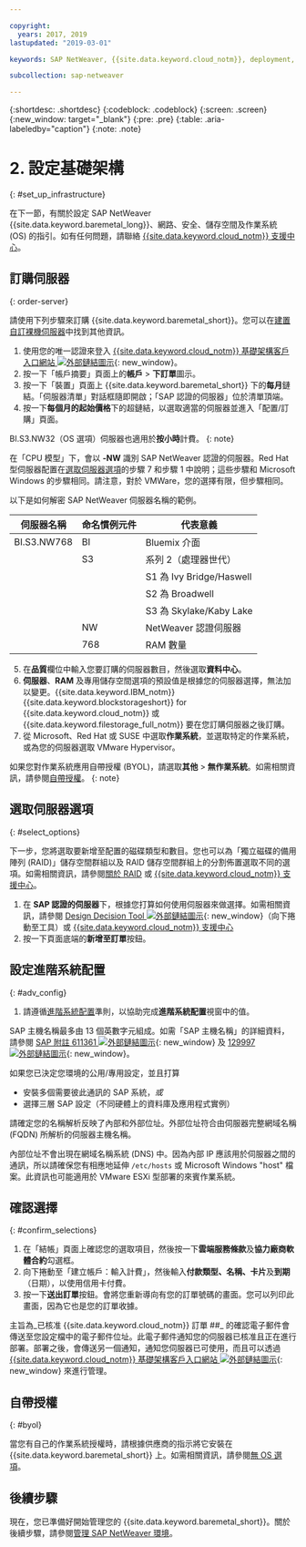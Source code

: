 ```yaml
---

copyright:
  years: 2017, 2019
lastupdated: "2019-03-01"

keywords: SAP NetWeaver, {{site.data.keyword.cloud_notm}}, deployment, BYOL, database

subcollection: sap-netweaver

---
```


{:shortdesc: .shortdesc}
{:codeblock: .codeblock}
{:screen: .screen}
{:new_window: target="_blank"}
{:pre: .pre}
{:table: .aria-labeledby="caption"}
{:note: .note}

# 2. 設定基礎架構
{: #set_up_infrastructure}

在下一節，有關於設定 SAP NetWeaver {{site.data.keyword.baremetal_long}}、網路、安全、儲存空間及作業系統 (OS) 的指引。如有任何問題，請聯絡 [{{site.data.keyword.cloud_notm}} 支援中心](/docs/get-support?topic=get-support-getting-customer-support#getting-customer-support)。

## 訂購伺服器
{: order-server}

請使用下列步驟來訂購 {{site.data.keyword.baremetal_short}}。您可以在[建置自訂裸機伺服器](/docs/bare-metal?topic=bare-metal-ordering-baremetal-server#ordering-baremetal-server)中找到其他資訊。

1. 使用您的唯一認證來登入 [{{site.data.keyword.cloud_notm}} 基礎架構客戶入口網站 ![外部鏈結圖示](../../icons/launch-glyph.svg "外部鏈結圖示")](https://control.softlayer.com){: new_window}。
2. 按一下「帳戶摘要」頁面上的**帳戶** > **下訂單**圖示。
3. 按一下「裝置」頁面上 {{site.data.keyword.baremetal_short}} 下的**每月**鏈結。「伺服器清單」對話框隨即開啟；「SAP 認證的伺服器」位於清單頂端。
4. 按一下**每個月的起始價格**下的超鏈結，以選取適當的伺服器並進入「配置/訂購」頁面。

BI.S3.NW32（OS 選項）伺服器也適用於**按小時**計費。
{: note}

   在「CPU 模型」下，會以 **-NW** 識別 SAP NetWeaver 認證的伺服器。Red Hat 型伺服器配置在[選取伺服器選項](#select_options)的步驟 7 和步驟 1 中說明；這些步驟和 Microsoft Windows 的步驟相同。請注意，對於 VMWare，您的選擇有限，但步驟相同。

   以下是如何解密 SAP NetWeaver 伺服器名稱的範例。

| 伺服器名稱 | 命名慣例元件 | 代表意義 |
| --- | --- | --- |
| BI.S3.NW768 | BI | Bluemix 介面 |
| | S3 |系列 2（處理器世代）|
| | | S1 為 Ivy Bridge/Haswell |
| | | S2 為 Broadwell |
| | | S3 為 Skylake/Kaby Lake |
| | NW |NetWeaver 認證伺服器|
| | 768 | RAM 數量 |

5. 在**品質**欄位中輸入您要訂購的伺服器數目，然後選取**資料中心**。
6. **伺服器**、**RAM** 及專用儲存空間選項的預設值是根據您的伺服器選擇，無法加以變更。{{site.data.keyword.IBM_notm}} {{site.data.keyword.blockstorageshort}} for {{site.data.keyword.cloud_notm}} 或 {{site.data.keyword.filestorage_full_notm}} 要在您訂購伺服器之後訂購。
7. 從 Microsoft、Red Hat 或 SUSE 中選取**作業系統**，並選取特定的作業系統，或為您的伺服器選取 VMware Hypervisor。

如果您對作業系統應用自帶授權 (BYOL)，請選取**其他** > **無作業系統**。如需相關資訊，請參閱[自帶授權](#byol)。
{: note}

## 選取伺服器選項
{: #select_options}

下一步，您將選取要新增至配置的磁碟類型和數目。您也可以為「獨立磁碟的備用陣列 (RAID)」儲存空間群組以及 RAID 儲存空間群組上的分割佈置選取不同的選項。如需相關資訊，請參閱[關於 RAID](/docs/bare-metal?topic=bare-metal-about-raid#about-raid) 或 [{{site.data.keyword.cloud_notm}} 支援中心](/docs/get-support?topic=get-support-getting-customer-support#getting-customer-support)。

1. 在 **SAP 認證的伺服器**下，根據您打算如何使用伺服器來做選擇。如需相關資訊，請參閱 [Design Decision Tool ![外部鏈結圖示](../../icons/launch-glyph.svg "外部鏈結圖示")](https://github.com/ibm-cloud-architecture/infrastructure-design-decision-tool){: new_window}（向下捲動至工具）或 [{{site.data.keyword.cloud_notm}} 支援中心](/docs/get-support?topic=get-support-getting-customer-support#getting-customer-support)
2. 按一下頁面底端的**新增至訂單**按鈕。

## 設定進階系統配置
{: #adv_config}

1. 請遵循[進階系統配置](/docs/bare-metal?topic=bare-metal-ordering-baremetal-server#ordering-baremetal-server)準則，以協助完成**進階系統配置**視窗中的值。

SAP 主機名稱最多由 13 個英數字元組成。如需「SAP 主機名稱」的詳細資料，請參閱 [SAP 附註 611361 ![外部鏈結圖示](../../icons/launch-glyph.svg "外部鏈結圖示")](https://launchpad.support.sap.com/#/611361){: new_window} 及 [129997 ![外部鏈結圖示](../../icons/launch-glyph.svg "外部鏈結圖示")](https://launchpad.support.sap.com/#/129997){: new_window}。

如果您已決定您環境的公用/專用設定，並且打算
  * 安裝多個需要彼此通訊的 SAP 系統，*或*
  * 選擇三層 SAP 設定（不同硬體上的資料庫及應用程式實例）

請確定您的名稱解析反映了內部和外部位址。外部位址符合由伺服器完整網域名稱 (FQDN) 所解析的伺服器主機名稱。

內部位址不會出現在網域名稱系統 (DNS) 中。因為內部 IP 應該用於伺服器之間的通訊，所以請確保您有相應地延伸 `/etc/hosts` 或 Microsoft Windows "host" 檔案。此資訊也可能適用於 VMware ESXi 型部署的來賓作業系統。

## 確認選擇
{: #confirm_selections}

1. 在「結帳」頁面上確認您的選取項目，然後按一下**雲端服務條款**及**協力廠商軟體合約**勾選框。
2. 向下捲動至「建立帳戶：輸入計費」，然後輸入**付款類型、名稱、卡片**及**到期**（日期），以使用信用卡付費。
3. 按一下**送出訂單**按鈕。會將您重新導向有您的訂單號碼的畫面。您可以列印此畫面，因為它也是您的訂單收據。

主旨為_已核准 {{site.data.keyword.cloud_notm}} 訂單 ##_ 的確認電子郵件會傳送至您設定檔中的電子郵件位址。此電子郵件通知您的伺服器已核准且正在進行部署。部署之後，會傳送另一個通知，通知您伺服器已可使用，而且可以透過 [{{site.data.keyword.cloud_notm}} 基礎架構客戶入口網站 ![外部鏈結圖示](../../icons/launch-glyph.svg "外部鏈結圖示")](https://control.softlayer.com){: new_window} 來進行管理。

## 自帶授權
{: #byol}

當您有自己的作業系統授權時，請根據供應商的指示將它安裝在 {{site.data.keyword.baremetal_short}} 上。如需相關資訊，請參閱[無 OS 選項](/docs/bare-metal?topic=bare-metal-how-to-install-an-operating-system-on-a-no-os-server-#bm-no-os)。

## 後續步驟

現在，您已準備好開始管理您的 {{site.data.keyword.baremetal_short}}。關於後續步驟，請參閱[管理 SAP NetWeaver 環境](/docs/infrastructure/sap-netweaver?topic=sap-netweaver-manage_environment#manage_environment)。
